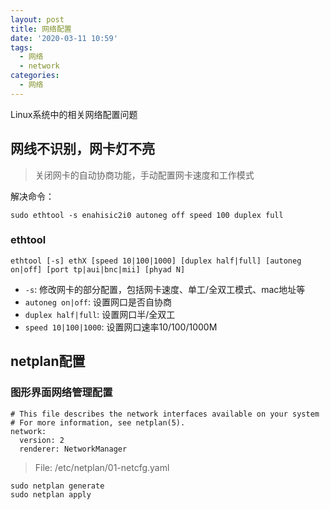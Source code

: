 ```yaml
---
layout: post
title: 网络配置
date: '2020-03-11 10:59'
tags:
  - 网络
  - network
categories:
  - 网络
---
```


Linux系统中的相关网络配置问题

<!--more-->


## 网线不识别，网卡灯不亮

> 关闭网卡的自动协商功能，手动配置网卡速度和工作模式

解决命令：
``` shell
sudo ethtool -s enahisic2i0 autoneg off speed 100 duplex full
```
### ethtool

``` shell
ethtool [-s] ethX [speed 10|100|1000] [duplex half|full] [autoneg on|off] [port tp|aui|bnc|mii] [phyad N]
```

- `-s`: 修改网卡的部分配置，包括网卡速度、单工/全双工模式、mac地址等
- `autoneg on|off`: 设置网口是否自协商
- `duplex half|full`: 设置网口半/全双工
- `speed 10|100|1000`: 设置网口速率10/100/1000M

## netplan配置

### 图形界面网络管理配置

```
# This file describes the network interfaces available on your system
# For more information, see netplan(5).
network:
  version: 2
  renderer: NetworkManager
```
> File: /etc/netplan/01-netcfg.yaml

``` shell
sudo netplan generate
sudo netplan apply
```
